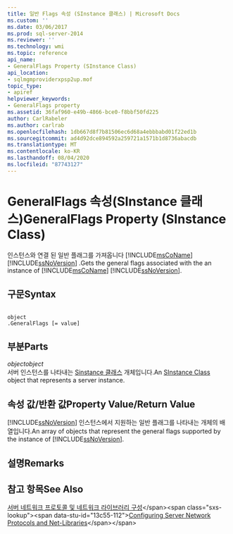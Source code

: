 ```yaml
---
title: 일반 Flags 속성 (SInstance 클래스) | Microsoft Docs
ms.custom: ''
ms.date: 03/06/2017
ms.prod: sql-server-2014
ms.reviewer: ''
ms.technology: wmi
ms.topic: reference
api_name:
- GeneralFlags Property (SInstance Class)
api_location:
- sqlmgmproviderxpsp2up.mof
topic_type:
- apiref
helpviewer_keywords:
- GeneralFlags property
ms.assetid: 36faf960-e49b-4866-bce0-f8bbf50fd225
author: CarlRabeler
ms.author: carlrab
ms.openlocfilehash: 1db667d8f7b81506ec6d68a4ebbbabd01f22ed1b
ms.sourcegitcommit: ad4d92dce894592a259721a1571b1d8736abacdb
ms.translationtype: MT
ms.contentlocale: ko-KR
ms.lasthandoff: 08/04/2020
ms.locfileid: "87743127"
---
```

# <a name="generalflags-property-sinstance-class"></a><span data-ttu-id="13c55-102">GeneralFlags 속성(SInstance 클래스)</span><span class="sxs-lookup"><span data-stu-id="13c55-102">GeneralFlags Property (SInstance Class)</span></span>
  <span data-ttu-id="13c55-103">인스턴스와 연결 된 일반 플래그를 가져옵니다 [!INCLUDE[msCoName](../../../includes/msconame-md.md)] [!INCLUDE[ssNoVersion](../../../includes/ssnoversion-md.md)] .</span><span class="sxs-lookup"><span data-stu-id="13c55-103">Gets the general flags associated with the an instance of [!INCLUDE[msCoName](../../../includes/msconame-md.md)] [!INCLUDE[ssNoVersion](../../../includes/ssnoversion-md.md)].</span></span>  
  
## <a name="syntax"></a><span data-ttu-id="13c55-104">구문</span><span class="sxs-lookup"><span data-stu-id="13c55-104">Syntax</span></span>  
  
```  
  
object  
.GeneralFlags [= value]  
```  
  
## <a name="parts"></a><span data-ttu-id="13c55-105">부분</span><span class="sxs-lookup"><span data-stu-id="13c55-105">Parts</span></span>  
 <span data-ttu-id="13c55-106">*object*</span><span class="sxs-lookup"><span data-stu-id="13c55-106">*object*</span></span>  
 <span data-ttu-id="13c55-107">서버 인스턴스를 나타내는 [Sinstance 클래스](sinstance-class.md) 개체입니다.</span><span class="sxs-lookup"><span data-stu-id="13c55-107">An [SInstance Class](sinstance-class.md) object that represents a server instance.</span></span>  
  
## <a name="property-valuereturn-value"></a><span data-ttu-id="13c55-108">속성 값/반환 값</span><span class="sxs-lookup"><span data-stu-id="13c55-108">Property Value/Return Value</span></span>  
 <span data-ttu-id="13c55-109">[!INCLUDE[ssNoVersion](../../../includes/ssnoversion-md.md)] 인스턴스에서 지원하는 일반 플래그를 나타내는 개체의 배열입니다.</span><span class="sxs-lookup"><span data-stu-id="13c55-109">An array of objects that represent the general flags supported by the instance of [!INCLUDE[ssNoVersion](../../../includes/ssnoversion-md.md)].</span></span>  
  
## <a name="remarks"></a><span data-ttu-id="13c55-110">설명</span><span class="sxs-lookup"><span data-stu-id="13c55-110">Remarks</span></span>  
  
## <a name="see-also"></a><span data-ttu-id="13c55-111">참고 항목</span><span class="sxs-lookup"><span data-stu-id="13c55-111">See Also</span></span>  
 <span data-ttu-id="13c55-112">[서버 네트워크 프로토콜 및 네트워크 라이브러리 구성](https://msdn.microsoft.com/library/ms177485\(v=sql.100\).aspx)</span><span class="sxs-lookup"><span data-stu-id="13c55-112">[Configuring Server Network Protocols and Net-Libraries](https://msdn.microsoft.com/library/ms177485\(v=sql.100\).aspx)</span></span>  
  
  
